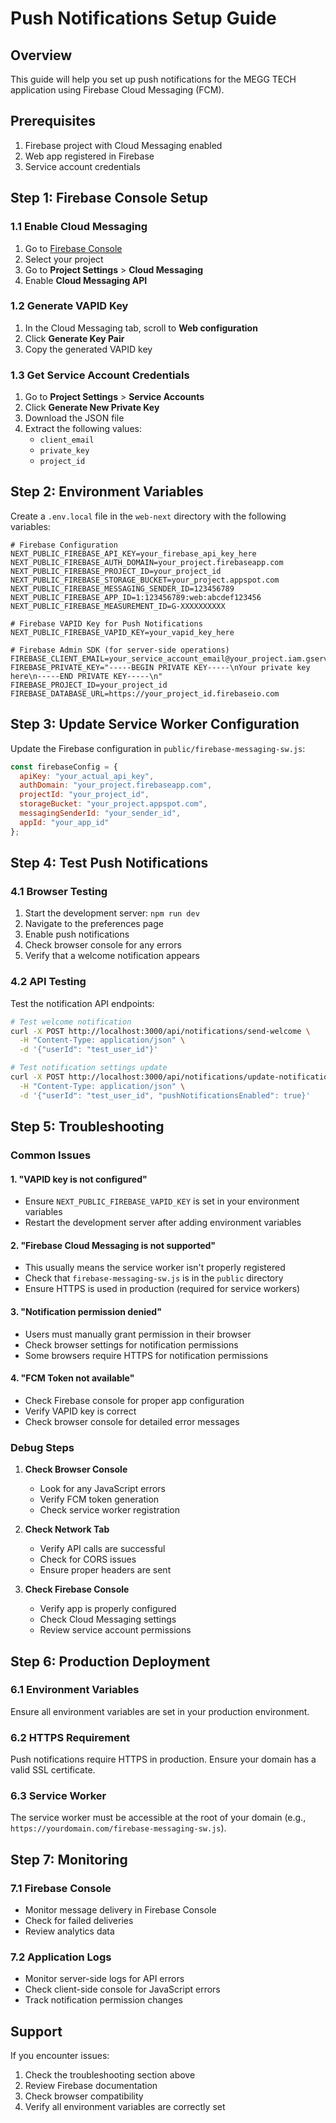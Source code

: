 # Push Notifications Setup Guide

## Overview
This guide will help you set up push notifications for the MEGG TECH application using Firebase Cloud Messaging (FCM).

## Prerequisites
1. Firebase project with Cloud Messaging enabled
2. Web app registered in Firebase
3. Service account credentials

## Step 1: Firebase Console Setup

### 1.1 Enable Cloud Messaging
1. Go to [Firebase Console](https://console.firebase.google.com/)
2. Select your project
3. Go to **Project Settings** > **Cloud Messaging**
4. Enable **Cloud Messaging API**

### 1.2 Generate VAPID Key
1. In the Cloud Messaging tab, scroll to **Web configuration**
2. Click **Generate Key Pair**
3. Copy the generated VAPID key

### 1.3 Get Service Account Credentials
1. Go to **Project Settings** > **Service Accounts**
2. Click **Generate New Private Key**
3. Download the JSON file
4. Extract the following values:
   - `client_email`
   - `private_key`
   - `project_id`

## Step 2: Environment Variables

Create a `.env.local` file in the `web-next` directory with the following variables:

```env
# Firebase Configuration
NEXT_PUBLIC_FIREBASE_API_KEY=your_firebase_api_key_here
NEXT_PUBLIC_FIREBASE_AUTH_DOMAIN=your_project.firebaseapp.com
NEXT_PUBLIC_FIREBASE_PROJECT_ID=your_project_id
NEXT_PUBLIC_FIREBASE_STORAGE_BUCKET=your_project.appspot.com
NEXT_PUBLIC_FIREBASE_MESSAGING_SENDER_ID=123456789
NEXT_PUBLIC_FIREBASE_APP_ID=1:123456789:web:abcdef123456
NEXT_PUBLIC_FIREBASE_MEASUREMENT_ID=G-XXXXXXXXXX

# Firebase VAPID Key for Push Notifications
NEXT_PUBLIC_FIREBASE_VAPID_KEY=your_vapid_key_here

# Firebase Admin SDK (for server-side operations)
FIREBASE_CLIENT_EMAIL=your_service_account_email@your_project.iam.gserviceaccount.com
FIREBASE_PRIVATE_KEY="-----BEGIN PRIVATE KEY-----\nYour private key here\n-----END PRIVATE KEY-----\n"
FIREBASE_PROJECT_ID=your_project_id
FIREBASE_DATABASE_URL=https://your_project_id.firebaseio.com
```

## Step 3: Update Service Worker Configuration

Update the Firebase configuration in `public/firebase-messaging-sw.js`:

```javascript
const firebaseConfig = {
  apiKey: "your_actual_api_key",
  authDomain: "your_project.firebaseapp.com",
  projectId: "your_project_id",
  storageBucket: "your_project.appspot.com",
  messagingSenderId: "your_sender_id",
  appId: "your_app_id"
};
```

## Step 4: Test Push Notifications

### 4.1 Browser Testing
1. Start the development server: `npm run dev`
2. Navigate to the preferences page
3. Enable push notifications
4. Check browser console for any errors
5. Verify that a welcome notification appears

### 4.2 API Testing
Test the notification API endpoints:

```bash
# Test welcome notification
curl -X POST http://localhost:3000/api/notifications/send-welcome \
  -H "Content-Type: application/json" \
  -d '{"userId": "test_user_id"}'

# Test notification settings update
curl -X POST http://localhost:3000/api/notifications/update-notification-settings \
  -H "Content-Type: application/json" \
  -d '{"userId": "test_user_id", "pushNotificationsEnabled": true}'
```

## Step 5: Troubleshooting

### Common Issues

#### 1. "VAPID key is not configured"
- Ensure `NEXT_PUBLIC_FIREBASE_VAPID_KEY` is set in your environment variables
- Restart the development server after adding environment variables

#### 2. "Firebase Cloud Messaging is not supported"
- This usually means the service worker isn't properly registered
- Check that `firebase-messaging-sw.js` is in the `public` directory
- Ensure HTTPS is used in production (required for service workers)

#### 3. "Notification permission denied"
- Users must manually grant permission in their browser
- Check browser settings for notification permissions
- Some browsers require HTTPS for notification permissions

#### 4. "FCM Token not available"
- Check Firebase console for proper app configuration
- Verify VAPID key is correct
- Check browser console for detailed error messages

### Debug Steps

1. **Check Browser Console**
   - Look for any JavaScript errors
   - Verify FCM token generation
   - Check service worker registration

2. **Check Network Tab**
   - Verify API calls are successful
   - Check for CORS issues
   - Ensure proper headers are sent

3. **Check Firebase Console**
   - Verify app is properly configured
   - Check Cloud Messaging settings
   - Review service account permissions

## Step 6: Production Deployment

### 6.1 Environment Variables
Ensure all environment variables are set in your production environment.

### 6.2 HTTPS Requirement
Push notifications require HTTPS in production. Ensure your domain has a valid SSL certificate.

### 6.3 Service Worker
The service worker must be accessible at the root of your domain (e.g., `https://yourdomain.com/firebase-messaging-sw.js`).

## Step 7: Monitoring

### 7.1 Firebase Console
- Monitor message delivery in Firebase Console
- Check for failed deliveries
- Review analytics data

### 7.2 Application Logs
- Monitor server-side logs for API errors
- Check client-side console for JavaScript errors
- Track notification permission changes

## Support

If you encounter issues:
1. Check the troubleshooting section above
2. Review Firebase documentation
3. Check browser compatibility
4. Verify all environment variables are correctly set 